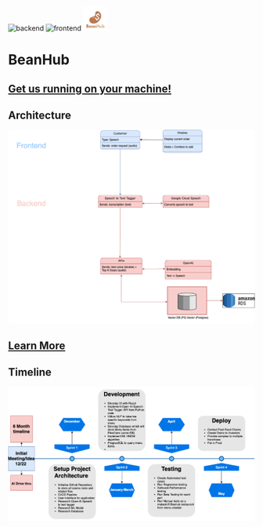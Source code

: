 ![backend](https://github.com/Ibrahim-Haroon/BeanHub-backend/actions/workflows/unit-test.yml/badge.svg)
![frontend](https://github.com/Ibrahim-Haroon/BeanHub-frontend/actions/workflows/unit-test.yml/badge.svg)
<img src="other/images/coffeebeanhub_logo.png" alt="BeanHub" width="50" height="50">


# BeanHub

## [Get us running on your machine!](https://github.com/Ibrahim-Haroon/BeanHub/wiki/Getting-Started)

## Architecture
![architecture.drawio.png](other/images/updated_architecture.drawio.png)

## [Learn More](https://github.com/Ibrahim-Haroon/BeanHub/wiki)

## Timeline
![timeline.png](other/images/timeline.drawio.png)

